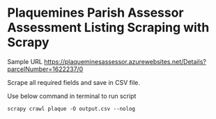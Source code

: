 # Plaquemines Parish Assessor Assessment Listing Scraping with Scrapy

Sample URL
https://plaqueminesassessor.azurewebsites.net/Details?parcelNumber=1622237/0

Scrape all required fields and save in CSV file.

Use below command in terminal to run script

```
scrapy crawl plaque -O output.csv --nolog
```
